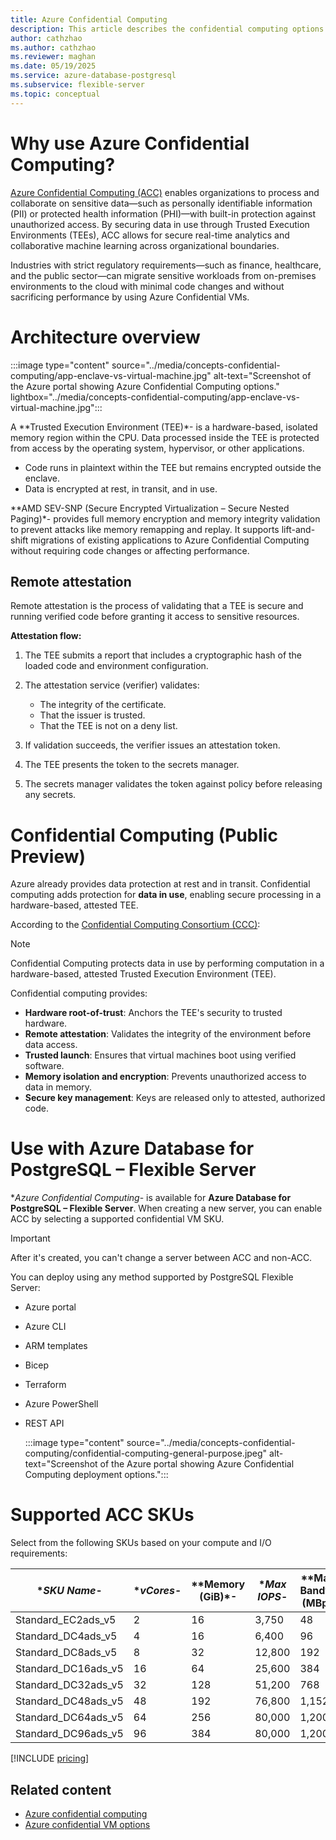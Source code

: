 ```yaml
---
title: Azure Confidential Computing
description: This article describes the confidential computing options in Azure Database for PostgreSQL flexible server.
author: cathzhao
ms.author: cathzhao
ms.reviewer: maghan
ms.date: 05/19/2025
ms.service: azure-database-postgresql
ms.subservice: flexible-server
ms.topic: conceptual
---
```


# Why use Azure Confidential Computing?

[Azure Confidential Computing (ACC)](https://learn.microsoft.com/azure/confidential-computing/overview) enables organizations to process and collaborate on sensitive data—such as personally identifiable information (PII) or protected health information (PHI)—with built-in protection against unauthorized access. By securing data in use through Trusted Execution Environments (TEEs), ACC allows for secure real-time analytics and collaborative machine learning across organizational boundaries.

Industries with strict regulatory requirements—such as finance, healthcare, and the public sector—can migrate sensitive workloads from on-premises environments to the cloud with minimal code changes and without sacrificing performance by using Azure Confidential VMs.

# Architecture overview

:::image type="content" source="../media/concepts-confidential-computing/app-enclave-vs-virtual-machine.jpg" alt-text="Screenshot of the Azure portal showing Azure Confidential Computing options." lightbox="../media/concepts-confidential-computing/app-enclave-vs-virtual-machine.jpg":::

A **Trusted Execution Environment (TEE)*- is a hardware-based, isolated memory region within the CPU. Data processed inside the TEE is protected from access by the operating system, hypervisor, or other applications.

- Code runs in plaintext within the TEE but remains encrypted outside the enclave.
- Data is encrypted at rest, in transit, and in use.

**AMD SEV-SNP (Secure Encrypted Virtualization – Secure Nested Paging)*- provides full memory encryption and memory integrity validation to prevent attacks like memory remapping and replay. It supports lift-and-shift migrations of existing applications to Azure Confidential Computing without requiring code changes or affecting performance.

## Remote attestation

Remote attestation is the process of validating that a TEE is secure and running verified code before granting it access to sensitive resources.

**Attestation flow:**

1. The TEE submits a report that includes a cryptographic hash of the loaded code and environment configuration.
1. The attestation service (verifier) validates:

   - The integrity of the certificate.
   - That the issuer is trusted.
   - That the TEE is not on a deny list.
1. If validation succeeds, the verifier issues an attestation token.
1. The TEE presents the token to the secrets manager.
1. The secrets manager validates the token against policy before releasing any secrets.

# Confidential Computing (Public Preview)

Azure already provides data protection at rest and in transit. Confidential computing adds protection for **data in use**, enabling secure processing in a hardware-based, attested TEE.

According to the [Confidential Computing Consortium (CCC)](https://confidentialcomputing.io/wp-content/uploads/sites/10/2023/03/CCC_outreach_whitepaper_updated_November_2022.pdf):

> [!NOTE]
> Confidential Computing protects data in use by performing computation in a hardware-based, attested Trusted Execution Environment (TEE).

Confidential computing provides:

- **Hardware root-of-trust**: Anchors the TEE's security to trusted hardware.
- **Remote attestation**: Validates the integrity of the environment before data access.
- **Trusted launch**: Ensures that virtual machines boot using verified software.
- **Memory isolation and encryption**: Prevents unauthorized access to data in memory.
- **Secure key management**: Keys are released only to attested, authorized code.

# Use with Azure Database for PostgreSQL – Flexible Server

**Azure Confidential Computing*- is available for **Azure Database for PostgreSQL – Flexible Server**. When creating a new server, you can enable ACC by selecting a supported confidential VM SKU.

> [!IMPORTANT]  
> After it's created, you can't change a server between ACC and non-ACC.

You can deploy using any method supported by PostgreSQL Flexible Server:

- Azure portal
- Azure CLI
- ARM templates
- Bicep
- Terraform
- Azure PowerShell
- REST API

    :::image type="content" source="../media/concepts-confidential-computing/confidential-computing-general-purpose.jpeg" alt-text="Screenshot of the Azure portal showing Azure Confidential Computing deployment options.":::

# Supported ACC SKUs

Select from the following SKUs based on your compute and I/O requirements:

| **SKU Name*- | **vCores*- | **Memory (GiB)*- | **Max IOPS*- | **Max I/O Bandwidth (MBps)*- |
| --- | --- | --- | --- | --- |
| Standard_EC2ads_v5 | 2 | 16 | 3,750 | 48 |
| Standard_DC4ads_v5 | 4 | 16 | 6,400 | 96 |
| Standard_DC8ads_v5 | 8 | 32 | 12,800 | 192 |
| Standard_DC16ads_v5 | 16 | 64 | 25,600 | 384 |
| Standard_DC32ads_v5 | 32 | 128 | 51,200 | 768 |
| Standard_DC48ads_v5 | 48 | 192 | 76,800 | 1,152 |
| Standard_DC64ads_v5 | 64 | 256 | 80,000 | 1,200 |
| Standard_DC96ads_v5 | 96 | 384 | 80,000 | 1,200 |

[!INCLUDE [pricing](includes/compute-storage-pricing.md)]

## Related content

- [Azure confidential computing](https://learn.microsoft.com/en-us/azure/confidential-computing/trusted-execution-environment)
- [Azure confidential VM options](https://learn.microsoft.com/en-us/azure/confidential-computing/virtual-machine-options)
